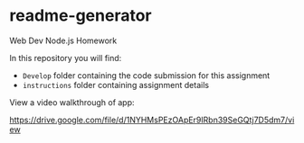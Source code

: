 # readme-generator
Web Dev Node.js Homework

In this repository you will find:
*  `Develop` folder containing the code submission for this assignment
*  `instructions` folder containing assignment details  

View a video walkthrough of app:

https://drive.google.com/file/d/1NYHMsPEzOApEr9IRbn39SeGQtj7D5dm7/view
